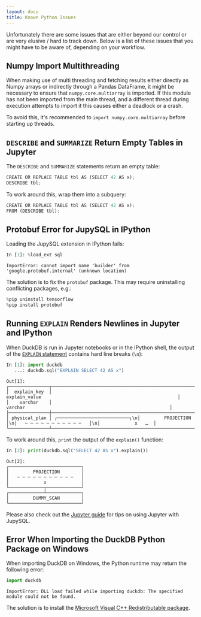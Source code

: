 ```yaml
---
layout: docu
title: Known Python Issues
---
```


Unfortunately there are some issues that are either beyond our control or are very elusive / hard to track down.
Below is a list of these issues that you might have to be aware of, depending on your workflow.

## Numpy Import Multithreading

When making use of multi threading and fetching results either directly as Numpy arrays or indirectly through a Pandas DataFrame, it might be necessary to ensure that `numpy.core.multiarray` is imported.
If this module has not been imported from the main thread, and a different thread during execution attempts to import it this causes either a deadlock or a crash.

To avoid this, it's recommended to `import numpy.core.multiarray` before starting up threads.

## `DESCRIBE` and `SUMMARIZE` Return Empty Tables in Jupyter

The `DESCRIBE` and `SUMMARIZE` statements return an empty table:

```python
CREATE OR REPLACE TABLE tbl AS (SELECT 42 AS x);
DESCRIBE tbl;
```

To work around this, wrap them into a subquery:

```python
CREATE OR REPLACE TABLE tbl AS (SELECT 42 AS x);
FROM (DESCRIBE tbl);
```

## Protobuf Error for JupySQL in IPython

Loading the JupySQL extension in IPython fails:

```python
In [1]: %load_ext sql
```

```console
ImportError: cannot import name 'builder' from 'google.protobuf.internal' (unknown location)
```

The solution is to fix the `protobuf` package. This may require uninstalling conflicting packages, e.g.:

```python
%pip uninstall tensorflow
%pip install protobuf
```

## Running `EXPLAIN` Renders Newlines in Jupyter and IPython

When DuckDB is run in Jupyter notebooks or in the IPython shell, the output of the [`EXPLAIN` statement](../../guides/meta/explain) contains hard line breaks (`\n`):

```python
In [1]: import duckdb
   ...: duckdb.sql("EXPLAIN SELECT 42 AS x")
```

```text
Out[1]:
┌───────────────┬───────────────────────────────────────────────────────────────────────────────────────────────────────────────────┐
│  explain_key  │                                                   explain_value                                                   │
│    varchar    │                                                      varchar                                                      │
├───────────────┼───────────────────────────────────────────────────────────────────────────────────────────────────────────────────┤
│ physical_plan │ ┌───────────────────────────┐\n│         PROJECTION        │\n│   ─ ─ ─ ─ ─ ─ ─ ─ ─ ─ ─   │\n│             x   …  │
└───────────────┴───────────────────────────────────────────────────────────────────────────────────────────────────────────────────┘
```

To work around this, `print` the output of the `explain()` function:

```python
In [2]: print(duckdb.sql("SELECT 42 AS x").explain())
```

```text
Out[2]:
┌───────────────────────────┐
│         PROJECTION        │
│   ─ ─ ─ ─ ─ ─ ─ ─ ─ ─ ─   │
│             x             │
└─────────────┬─────────────┘
┌─────────────┴─────────────┐
│         DUMMY_SCAN        │
└───────────────────────────┘
```

Please also check out the [Jupyter guide](../../guides/python/jupyter) for tips on using Jupyter with JupySQL.

## Error When Importing the DuckDB Python Package on Windows

When importing DuckDB on Windows, the Python runtime may return the following error:

```python
import duckdb
```

```console
ImportError: DLL load failed while importing duckdb: The specified module could not be found.
```

The solution is to install the [Microsoft Visual C++ Redistributable package](https://learn.microsoft.com/en-US/cpp/windows/latest-supported-vc-redist).

